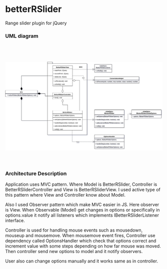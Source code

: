 # betterRSlider
Range slider plugin for jQuery

### UML diagram
<h1 align="center">
  <br/>
  <img src="https://raw.githubusercontent.com/BOBRIWE/betterRSlider/master/UML-Diagram.png" width="1272px"/>
  <br/>
  <br/>
</h1>

### Architecture Description
Application uses MVC pattern. Where Model is BetterRSlider, Controller is BetterRSliderController and View is BetterRSliderView. I used active type of this pattern where View and Controller know about Model. 

Also I used Observer pattern which make MVC easier in JS. Here observer is View. When Observable (Model) get changes in options or specifically in options.value it notify all listeners which implements IBetterRSliderListener interface.

Controller is used for handling mouse events such as mousedown, mouseup and mousemove. When mousemove event fires, Controller use dependency called OptionsHandler which check that options correct and increment value with some steps depending on how far mouse was moved. Then controller send new options to model and it notify observers.

User also can change options manually and it works same as in controller.
